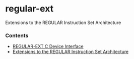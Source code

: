 # regular-ext
Extensions to the REGULAR Instruction Set Architecture

### Contents
* [REGULAR-EXT C Device Interface](https://github.com/regular-vm-extensions/regular-ext/blob/master/C_Device_Interface.md)
* [Extensions to the REGULAR Instruction Set Architecture](https://github.com/regular-vm-extensions/regular-ext/blob/master/ISA_Extensions.md)
